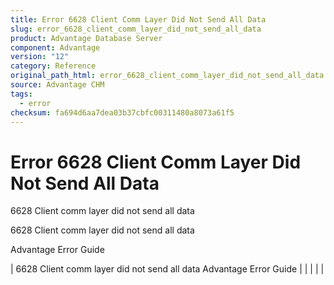```yaml
---
title: Error 6628 Client Comm Layer Did Not Send All Data
slug: error_6628_client_comm_layer_did_not_send_all_data
product: Advantage Database Server
component: Advantage
version: "12"
category: Reference
original_path_html: error_6628_client_comm_layer_did_not_send_all_data.htm
source: Advantage CHM
tags:
  - error
checksum: fa694d6aa7dea03b37cbfc00311480a8073a61f5
---
```


# Error 6628 Client Comm Layer Did Not Send All Data

6628 Client comm layer did not send all data

6628 Client comm layer did not send all data

Advantage Error Guide

| 6628 Client comm layer did not send all data  Advantage Error Guide |  |  |  |  |
